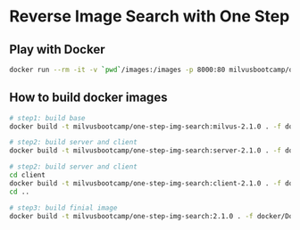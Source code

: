 # Reverse Image Search with One Step


## Play with Docker

```bash
docker run --rm -it -v `pwd`/images:/images -p 8000:80 milvusbootcamp/one-step-img-search:2.1.0
```

## How to build docker images

```bash
# step1: build base
docker build -t milvusbootcamp/one-step-img-search:milvus-2.1.0 . -f docker/Dockerfile.milvus

# step2: build server and client
docker build -t milvusbootcamp/one-step-img-search:server-2.1.0 . -f docker/Dockerfile.server

# step2: build server and client
cd client
docker build -t milvusbootcamp/one-step-img-search:client-2.1.0 . -f docker/Dockerfile
cd ..

# step3: build finial image
docker build -t milvusbootcamp/one-step-img-search:2.1.0 . -f docker/Dockerfile
```